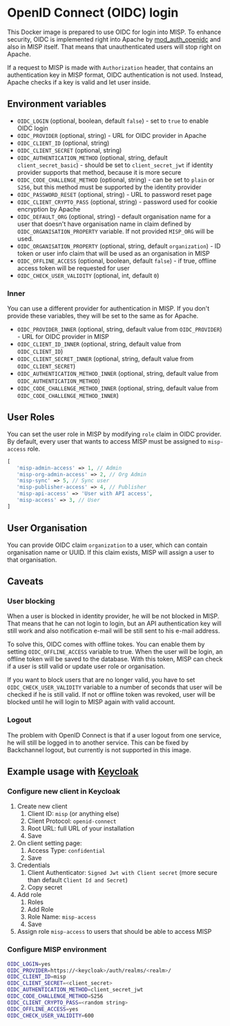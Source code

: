 # OpenID Connect (OIDC) login

This Docker image is prepared to use OIDC for login into MISP. To enhance security, OIDC is implemented right into Apache by [mod_auth_openidc](https://github.com/zmartzone/mod_auth_openidc)
and also in MISP itself. That means that unauthenticated users will stop right on Apache.

If a request to MISP is made with `Authorization` header, that contains an authentication key in MISP format,
OIDC authentication is not used. Instead, Apache checks if a key is valid and let user inside.

## Environment variables

* `OIDC_LOGIN` (optional, boolean, default `false`) - set to `true` to enable OIDC login
* `OIDC_PROVIDER` (optional, string) - URL for OIDC provider in Apache
* `OIDC_CLIENT_ID` (optional, string)
* `OIDC_CLIENT_SECRET` (optional, string)
* `OIDC_AUTHENTICATION_METHOD` (optional, string, default `client_secret_basic`) - should be set to `client_secret_jwt` if identity provider supports that method, because it is more secure
* `OIDC_CODE_CHALLENGE_METHOD` (optional, string) - can be set to `plain` or `S256`, but this method must be supported by the identity provider
* `OIDC_PASSWORD_RESET` (optional, string) - URL to password reset page
* `OIDC_CLIENT_CRYPTO_PASS` (optional, string) - password used for cookie encryption by Apache
* `OIDC_DEFAULT_ORG` (optional, string) - default organisation name for a user that doesn't have organisation name in claim defined by `OIDC_ORGANISATION_PROPERTY` variable. If not provided `MISP_ORG` will be used.
* `OIDC_ORGANISATION_PROPERTY` (optional, string, default `organization`) - ID token or user info claim that will be used as an organisation in MISP
* `OIDC_OFFLINE_ACCESS` (optional, boolean, default `false`) - if true, offline access token will be requested for user
* `OIDC_CHECK_USER_VALIDITY` (optional, int, default `0`)

### Inner

You can use a different provider for authentication in MISP. If you don't provide these variables, they will be set to the same as for Apache.

* `OIDC_PROVIDER_INNER` (optional, string, default value from `OIDC_PROVIDER`) - URL for OIDC provider in MISP
* `OIDC_CLIENT_ID_INNER` (optional, string, default value from `OIDC_CLIENT_ID`)
* `OIDC_CLIENT_SECRET_INNER` (optional, string, default value from `OIDC_CLIENT_SECRET`)
* `OIDC_AUTHENTICATION_METHOD_INNER` (optional, string, default value from `OIDC_AUTHENTICATION_METHOD`)
* `OIDC_CODE_CHALLENGE_METHOD_INNER` (optional, string, default value from `OIDC_CODE_CHALLENGE_METHOD_INNER`)

## User Roles

You can set the user role in MISP by modifying `role` claim in OIDC provider. By default, every user that wants to access 
MISP must be assigned to `misp-access` role.

```php
[
   'misp-admin-access' => 1, // Admin
   'misp-org-admin-access' => 2, // Org Admin
   'misp-sync' => 5, // Sync user
   'misp-publisher-access' => 4, // Publisher
   'misp-api-access' => 'User with API access',
   'misp-access' => 3, // User
]
```

## User Organisation

You can provide OIDC claim `organization` to a user, which can contain organisation name or UUID. If this claim exists,
MISP will assign a user to that organisation.

## Caveats

### User blocking

When a user is blocked in identity provider, he will be not blocked in MISP. That means that he can not login to login, but
an API authentication key will still work and also notification e-mail will be still sent to his e-mail address.

To solve this, OIDC comes with offline tokes. You can enable them by setting `OIDC_OFFLINE_ACCESS` variable to true. 
When the user will  be login, an offline token will be saved to the database. With this token, MISP can check if 
a user is still valid or update user role or organisation.

If you want to block users that are no longer valid, you have to set `OIDC_CHECK_USER_VALIDITY` variable to a number
of seconds that user will be checked if he is still valid. If not or offline token was revoked, user will be blocked until
he will login to MISP again with valid account. 

### Logout

The problem with OpenID Connect is that if a user logout from one service, he will still be logged in to another service.
This can be fixed by Backchannel logout, but currently is not supported in this image.

## Example usage with [Keycloak](https://www.keycloak.org)

### Configure new client in Keycloak

1) Create new client
   1) Client ID: `misp` (or anything else)
   2) Client Protocol: `openid-connect`
   3) Root URL: full URL of your installation
   4) Save
2) On client setting page:
   1) Access Type: `confidential`
   2) Save
3) Credentials
   1) Client Authenticator: `Signed Jwt with Client secret` (more secure than default `Client Id and Secret`)
   2) Copy secret
4) Add role
   1) Roles
   2) Add Role
   3) Role Name: `misp-access`
   4) Save
5) Assign role `misp-access` to users that should be able to access MISP

### Configure MISP environment

```bash
OIDC_LOGIN=yes
OIDC_PROVIDER=https://<keycloak>/auth/realms/<realm>/
OIDC_CLIENT_ID=misp
OIDC_CLIENT_SECRET=<client_secret>
OIDC_AUTHENTICATION_METHOD=client_secret_jwt
OIDC_CODE_CHALLENGE_METHOD=S256
OIDC_CLIENT_CRYPTO_PASS=<random string>
OIDC_OFFLINE_ACCESS=yes
OIDC_CHECK_USER_VALIDITY=600
```
